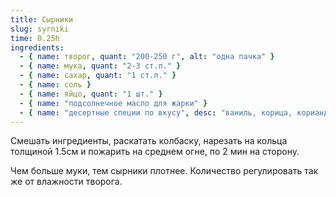 ```yaml
---
title: Сырники
slug: syrniki
time: 0.25h
ingredients:
  - { name: творог, quant: "200-250 г", alt: "одна пачка" }
  - { name: мука, quant: "2-3 ст.л." }
  - { name: сахар, quant: "1 ст.л." }
  - { name: соль }
  - { name: яйцо, quant: "1 шт." }
  - { name: "подсолнечное масло для жарки" }
  - { name: "десертные специи по вкусу", desc: "ваниль, корица, кориандр, цедра, душистый перец и т.д." }
---
```


Смешать ингредиенты, раскатать колбаску, нарезать на кольца толщиной 1.5см и пожарить на среднем огне,
по 2 мин на сторону.

Чем больше муки, тем сырники плотнее. Количество регулировать так же от влажности творога.